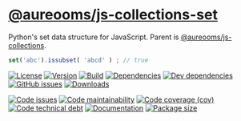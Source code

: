 [@aureooms/js-collections-set](https://make-github-pseudonymous-again.github.io/js-collections-set)
==

Python's set data structure for JavaScript. Parent is
[@aureooms/js-collections](https://github.com/make-github-pseudonymous-again/js-collections).

```js
set('abc').issubset( 'abcd' ) ; // true
```

[![License](https://img.shields.io/github/license/make-github-pseudonymous-again/js-collections-set.svg)](https://raw.githubusercontent.com/make-github-pseudonymous-again/js-collections-set/main/LICENSE)
[![Version](https://img.shields.io/npm/v/@aureooms/js-collections-set.svg)](https://www.npmjs.org/package/@aureooms/js-collections-set)
[![Build](https://img.shields.io/travis/make-github-pseudonymous-again/js-collections-set/main.svg)](https://travis-ci.org/make-github-pseudonymous-again/js-collections-set/branches)
[![Dependencies](https://img.shields.io/david/make-github-pseudonymous-again/js-collections-set.svg)](https://david-dm.org/make-github-pseudonymous-again/js-collections-set)
[![Dev dependencies](https://img.shields.io/david/dev/make-github-pseudonymous-again/js-collections-set.svg)](https://david-dm.org/make-github-pseudonymous-again/js-collections-set?type=dev)
[![GitHub issues](https://img.shields.io/github/issues/make-github-pseudonymous-again/js-collections-set.svg)](https://github.com/make-github-pseudonymous-again/js-collections-set/issues)
[![Downloads](https://img.shields.io/npm/dm/@aureooms/js-collections-set.svg)](https://www.npmjs.org/package/@aureooms/js-collections-set)

[![Code issues](https://img.shields.io/codeclimate/issues/make-github-pseudonymous-again/js-collections-set.svg)](https://codeclimate.com/github/make-github-pseudonymous-again/js-collections-set/issues)
[![Code maintainability](https://img.shields.io/codeclimate/maintainability/make-github-pseudonymous-again/js-collections-set.svg)](https://codeclimate.com/github/make-github-pseudonymous-again/js-collections-set/trends/churn)
[![Code coverage (cov)](https://img.shields.io/codecov/c/gh/make-github-pseudonymous-again/js-collections-set/main.svg)](https://codecov.io/gh/make-github-pseudonymous-again/js-collections-set)
[![Code technical debt](https://img.shields.io/codeclimate/tech-debt/make-github-pseudonymous-again/js-collections-set.svg)](https://codeclimate.com/github/make-github-pseudonymous-again/js-collections-set/trends/technical_debt)
[![Documentation](https://make-github-pseudonymous-again.github.io/js-collections-set//badge.svg)](https://make-github-pseudonymous-again.github.io/js-collections-set//source.html)
[![Package size](https://img.shields.io/bundlephobia/minzip/@aureooms/js-collections-set)](https://bundlephobia.com/result?p=@aureooms/js-collections-set)
